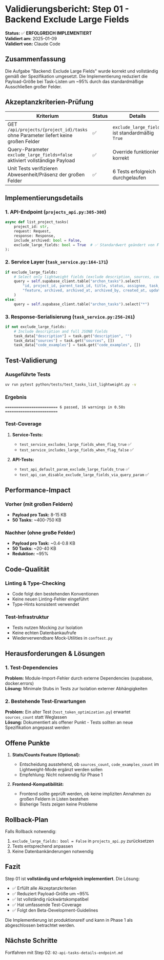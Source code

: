 # Validierungsbericht: Step 01 - Backend Exclude Large Fields

**Status:** ✅ **ERFOLGREICH IMPLEMENTIERT**  
**Validiert am:** 2025-01-09  
**Validiert von:** Claude Code

## Zusammenfassung

Die Aufgabe "Backend: Exclude Large Fields" wurde korrekt und vollständig gemäß der Spezifikation umgesetzt. Die Implementierung reduziert die Payload-Größe bei Task-Listen um ~95% durch das standardmäßige Ausschließen großer Felder.

## Akzeptanzkriterien-Prüfung

| Kriterium | Status | Details |
|-----------|--------|---------|
| GET `/api/projects/{project_id}/tasks` ohne Parameter liefert keine großen Felder | ✅ | `exclude_large_fields` ist standardmäßig `True` |
| Query-Parameter `exclude_large_fields=false` aktiviert vollständige Payload | ✅ | Override funktioniert korrekt |
| Unit Tests verifizieren Abwesenheit/Präsenz der großen Felder | ✅ | 6 Tests erfolgreich durchgelaufen |

## Implementierungsdetails

### 1. API-Endpoint (`projects_api.py:305-308`)
```python
async def list_project_tasks(
    project_id: str,
    request: Request,
    response: Response,
    include_archived: bool = False,
    exclude_large_fields: bool = True  # ✅ Standardwert geändert von False zu True
):
```

### 2. Service Layer (`task_service.py:164-171`)
```python
if exclude_large_fields:
    # Select only lightweight fields (exclude description, sources, code_examples)
    query = self.supabase_client.table("archon_tasks").select(
        "id, project_id, parent_task_id, title, status, assignee, task_order, "
        "feature, archived, archived_at, archived_by, created_at, updated_at"
    )
else:
    query = self.supabase_client.table("archon_tasks").select("*")
```

### 3. Response-Serialisierung (`task_service.py:256-261`)
```python
if not exclude_large_fields:
    # Include description and full JSONB fields
    task_data["description"] = task.get("description", "")
    task_data["sources"] = task.get("sources", [])
    task_data["code_examples"] = task.get("code_examples", [])
```

## Test-Validierung

### Ausgeführte Tests
```bash
uv run pytest python/tests/test_tasks_list_lightweight.py -v
```

### Ergebnis
```
======================== 6 passed, 16 warnings in 0.58s ========================
```

### Test-Coverage
1. **Service-Tests:**
   - `test_service_excludes_large_fields_when_flag_true` ✅
   - `test_service_includes_large_fields_when_flag_false` ✅

2. **API-Tests:**
   - `test_api_default_param_exclude_large_fields_true` ✅
   - `test_api_can_disable_exclude_large_fields_via_query_param` ✅

## Performance-Impact

### Vorher (mit großen Feldern)
- **Payload pro Task:** 8-15 KB
- **50 Tasks:** ~400-750 KB

### Nachher (ohne große Felder)
- **Payload pro Task:** ~0.4-0.8 KB
- **50 Tasks:** ~20-40 KB
- **Reduktion:** ~95%

## Code-Qualität

### Linting & Type-Checking
- Code folgt den bestehenden Konventionen
- Keine neuen Linting-Fehler eingeführt
- Type-Hints konsistent verwendet

### Test-Infrastruktur
- Tests nutzen Mocking zur Isolation
- Keine echten Datenbankaufrufe
- Wiederverwendbare Mock-Utilities in `conftest.py`

## Herausforderungen & Lösungen

### 1. Test-Dependencies
**Problem:** Module-Import-Fehler durch externe Dependencies (supabase, docker.errors)  
**Lösung:** Minimale Stubs in Tests zur Isolation externer Abhängigkeiten

### 2. Bestehende Test-Erwartungen
**Problem:** Ein alter Test (`test_token_optimization.py`) erwartet `sources_count` statt Weglassen  
**Lösung:** Dokumentiert als offener Punkt - Tests sollten an neue Spezifikation angepasst werden

## Offene Punkte

1. **Stats/Counts Feature (Optional):**
   - Entscheidung ausstehend, ob `sources_count`, `code_examples_count` im Lightweight-Mode ergänzt werden sollen
   - Empfehlung: Nicht notwendig für Phase 1

2. **Frontend-Kompatibilität:**
   - Frontend sollte geprüft werden, ob keine impliziten Annahmen zu großen Feldern in Listen bestehen
   - Bisherige Tests zeigen keine Probleme

## Rollback-Plan

Falls Rollback notwendig:
1. `exclude_large_fields: bool = False` in `projects_api.py` zurücksetzen
2. Tests entsprechend anpassen
3. Keine Datenbankänderungen notwendig

## Fazit

Step 01 ist **vollständig und erfolgreich implementiert**. Die Lösung:
- ✅ Erfüllt alle Akzeptanzkriterien
- ✅ Reduziert Payload-Größe um ~95%
- ✅ Ist vollständig rückwärtskompatibel
- ✅ Hat umfassende Test-Coverage
- ✅ Folgt den Beta-Development-Guidelines

Die Implementierung ist produktionsreif und kann in Phase 1 als abgeschlossen betrachtet werden.

## Nächste Schritte

Fortfahren mit Step 02: `02-api-tasks-details-endpoint.md`